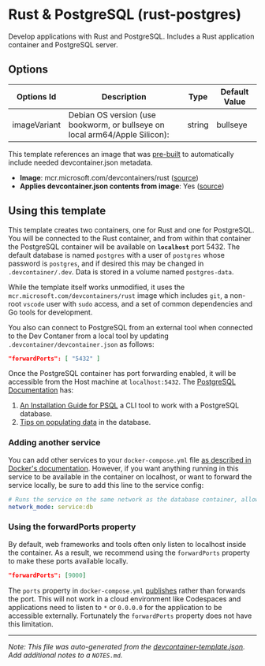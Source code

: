 
# Rust & PostgreSQL (rust-postgres)

Develop applications with Rust and PostgreSQL. Includes a Rust application container and PostgreSQL server.

## Options

| Options Id | Description | Type | Default Value |
|-----|-----|-----|-----|
| imageVariant | Debian OS version (use bookworm, or bullseye on local arm64/Apple Silicon): | string | bullseye |

This template references an image that was [pre-built](https://containers.dev/implementors/reference/#prebuilding) to automatically include needed devcontainer.json metadata.

* **Image**: mcr.microsoft.com/devcontainers/rust ([source](https://github.com/devcontainers/images/tree/main/src/rust))
* **Applies devcontainer.json contents from image**: Yes ([source](https://github.com/devcontainers/images/blob/main/src/rust/.devcontainer/devcontainer.json))

## Using this template

This template creates two containers, one for Rust and one for PostgreSQL. You will be connected to the Rust container, and from within that container the PostgreSQL container will be available on **`localhost`** port 5432. The default database is named `postgres` with a user of `postgres` whose password is `postgres`, and if desired this may be changed in `.devcontainer/.dev`. Data is stored in a volume named `postgres-data`.

While the template itself works unmodified, it uses the `mcr.microsoft.com/devcontainers/rust` image which includes `git`, a non-root `vscode` user with `sudo` access, and a set of common dependencies and Go tools for development.

You also can connect to PostgreSQL from an external tool when connected to the Dev Contaner from a local tool by updating `.devcontainer/devcontainer.json` as follows:

```json
"forwardPorts": [ "5432" ]
```

Once the PostgreSQL container has port forwarding enabled, it will be accessible from the Host machine at `localhost:5432`. The [PostgreSQL Documentation](https://www.postgresql.org/docs/14/index.html) has:

1. [An Installation Guide for PSQL](https://www.postgresql.org/docs/14/installation.html) a CLI tool to work with a PostgreSQL database.
2. [Tips on populating data](https://www.postgresql.org/docs/14/populate.html) in the database. 

### Adding another service

You can add other services to your `docker-compose.yml` file [as described in Docker's documentation](https://docs.docker.com/compose/compose-file/#service-configuration-reference). However, if you want anything running in this service to be available in the container on localhost, or want to forward the service locally, be sure to add this line to the service config:

```yaml
# Runs the service on the same network as the database container, allows "forwardPorts" in devcontainer.json function.
network_mode: service:db
```

### Using the forwardPorts property

By default, web frameworks and tools often only listen to localhost inside the container. As a result, we recommend using the `forwardPorts` property to make these ports available locally.

```json
"forwardPorts": [9000]
```

The `ports` property in `docker-compose.yml` [publishes](https://docs.docker.com/config/containers/container-networking/#published-ports) rather than forwards the port. This will not work in a cloud environment like Codespaces and applications need to listen to `*` or `0.0.0.0` for the application to be accessible externally. Fortunately the `forwardPorts` property does not have this limitation.

---

_Note: This file was auto-generated from the [devcontainer-template.json](https://github.com/gvatsal60/Fork_templates/blob/main/src/rust-postgres/devcontainer-template.json).  Add additional notes to a `NOTES.md`._
